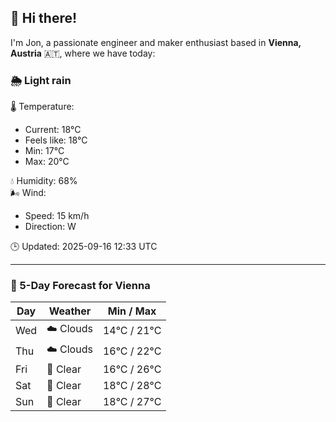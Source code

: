 ## 👋 Hi there!

I'm Jon, a passionate engineer and maker enthusiast based in **Vienna, Austria** 🇦🇹, where we have today:

### 🌦️ Light rain 

🌡️ Temperature: 
* Current: 18°C
* Feels like: 18°C
* Min: 17°C 
* Max: 20°C  

💧 Humidity: 68%  
🌬️ Wind: 
* Speed: 15 km/h 
* Direction: W  

🕒 Updated: 2025-09-16 12:33 UTC

---

### 📅 5-Day Forecast for Vienna

| Day | Weather | Min / Max |
|-----|---------|------------|
| Wed | ☁️ Clouds | 14°C / 21°C |
| Thu | ☁️ Clouds | 16°C / 22°C |
| Fri | 🌙 Clear | 16°C / 26°C |
| Sat | 🌙 Clear | 18°C / 28°C |
| Sun | 🌙 Clear | 18°C / 27°C |
